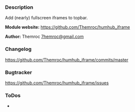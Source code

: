 ### Description
Add (nearly) fullscreen iframes to topbar.

__Module website:__ <https://github.com/Themroc/humhub_iframe>

__Author:__ Themroc <7hemroc@gmail.com>

### Changelog

<https://github.com/Themroc/humhub_iframe/commits/master>

### Bugtracker

<https://github.com/Themroc/humhub_iframe/issues>

### ToDos

- 
